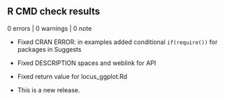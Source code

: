 ## R CMD check results

0 errors | 0 warnings | 0 note

* Fixed CRAN ERROR: in examples added conditional `if(require())` for packages
in Suggests

* Fixed DESCRIPTION spaces and weblink for API
* Fixed return value for locus_ggplot.Rd

* This is a new release.
